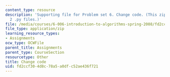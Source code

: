```yaml
---
content_type: resource
description: 'Supporting file for Problem set 6. Change code. (This zip file includes:
  2 .py files.)'
file: /media/courses/6-006-introduction-to-algorithms-spring-2008/fd2ccf304d8c78a5a0dfc52ae436f721_ps6_change.zip
file_type: application/zip
learning_resource_types:
- Assignments
ocw_type: OCWFile
parent_title: Assignments
parent_type: CourseSection
resourcetype: Other
title: Change code
uid: fd2ccf30-4d8c-78a5-a0df-c52ae436f721
---
```

